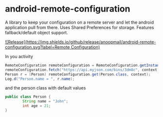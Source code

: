 # android-remote-configuration
A library to keep your configuration on a remote server and let the android application pull from there. Uses Shared Preferences for storage. Features fallback/default object support.

[![Release](https://img.shields.io/github/release/anoopmail/android-remote-configuration.svg?label=Remote Configuration)](https://jitpack.io/#anoopmail/android-remote-configuration)

In you activity
```java
RemoteConfiguration remoteConfiguration = RemoteConfiguration.getInstance();
remoteConfiguration.fetch("https://api.myjson.com/bins/3dm8c", context); // Initiate a network read, run asynchronously
Person r = (Person) remoteConfiguration.get(Person.class, context);
Log.d("Person.name = ", r.name);
```
and the person class with default values
```java
public class Person {
        String name = "John";
        int age = 21;
}
```
